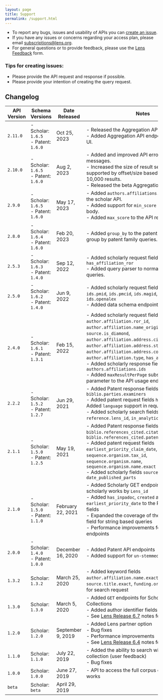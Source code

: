 ```yaml
---
layout: page
title: Support
permalink: /support.html
---
```


- To report any bugs, issues and usability of APIs you can [create an issue].
- If you have any issues or concerns regarding your access plan, please email [subscriptions@lens.org](mailto:subscriptions@lens.org).
- For general questions or to provide feedback, please use the [Lens Feedback] form.

### Tips for creating issues:
- Please provide the API request and response if possible.
- Please provide your intention of creating the query request.

## Changelog

API Version | Schema Versions | Date Released | Notes
------- | ------| ------| -------
`2.11.0` | - Scholar: `1.6.5` <br/> - Patent: `1.6.0` | Oct 25, 2023 | - Released the Aggregation API out of beta. <br/> - Added Aggregation API endpoints to Swagger UI. <br/>
`2.10.0` | - Scholar: `1.6.5` <br/> - Patent: `1.6.0` | Aug 2, 2023 | - Added and improved API error and validation messages. <br/> - Increased the size of result sets that are supported by offset/size based pagination to 10,000 results. <br/> - Released the beta Aggregation API.
`2.9.0` | - Scholar: `1.6.5` <br/> - Patent: `1.6.0` | May 17, 2023 | - Added `authors.affiliations.name_original` to the scholar API. <br/> - Added  support for `min_score` in the request body. <br/> - Added `max_score` to the API response.
`2.8.0` | - Scholar: `1.6.4` <br/> - Patent: `1.6.0` | Feb 20, 2023 | - Added `group_by` to the patent API to support group by patent family queries.  
`2.5.3` | - Scholar: `1.6.3` <br/> - Patent: `1.4.0` | Sep 12, 2022 | - Added scholarly request fields: `has_affiliation_ror` <br/> - Added query parser to normalise string based queries.
`2.5.0` | - Scholar: `1.6.2` <br/> - Patent: `1.4.0` | Jun 9, 2022 | - Added scholarly request fields: `ids.doi`, `ids.pmid`, `ids.pmcid`, `ids.magid`, `ids.coreid` and `ids.openalex`  <br/> - Added data schema endpoints.
`2.4.0` | - Scholar: `1.6.1` <br/> - Patent: `1.3.1` | Feb 15, 2022 | - Added scholarly request fields: `author.affiliation.ror_id`, `author.affiliation.name_original`, `source.is_diamond`, `author.affiliation.address.city`, `author.affiliation.address.state_code`, `author.affiliation.address.country_code`, `author.affiliation.type`, `has_affiliation_ror`  <br/> - Added scholarly response field: `authors.affiliations.ids` <br/> - Added `maxResultPerPage` subscription plan parameter to the API usage endpoints
`2.2.2` | - Scholar: `1.5.2` <br/> - Patent: `1.2.7` | Jun 29, 2021 | - Added Patent response fields `biblio.parties.examiners` <br/> - Added patent request fields `has_examiner` - Added `language` support in request <br/> - Added scholarly search fields `reference.lens_id`, `in_analytics_set`
`2.1.1` | - Scholar: `1.5.0` <br/> - Patent: `1.2.5` | May 19, 2021 | - Added Patent response fields `biblio.references_cited.citations.cited_phase`, `biblio.references_cited.patent_count` <br/> - Added patent request fields `earliest_priority_claim_date`, `sequence.organism.tax_id`, `sequence.organism.name`, `sequence.organism.name.exact` <br/> - Added scholarly fields `source.issn.type`, `date_published_parts`
`2.1.0` | - Scholar: `1.5.0` <br/> - Patent: `1.1.0` | February 22, 2021 | - Added Scholarly GET endpoint for retrieving scholarly works by `Lens_id`<br/> - Added `has_inpadoc`, `created` and `earliest_priority_date` to the Patent request fields <br/> - Expanded the coverage of the default search field for string based queries <br/> - Performance improvements for Scholarly endpoints |
`2.0.0` | - Scholar: `1.4.0` <br/> - Patent: `1.0.0` | December 16, 2020 | - Added Patent API endpoints <br/> - Added support for `un-stemmed` search |
`1.3.2` | Scholar: `1.3.2` | March 25, 2020 | - Added keyword fields `author.affiliation.name.exact`, `source.title.exact`, `funding.organisation.exact` for search request |
`1.3.0` | Scholar: `1.3.0`| March 5, 2020 | - Added `GET` endpoints for Scholarly Search and Collections <br/> - Added author identifier fields (MAG, ORCID) <br/> - See [Lens Release 6.7](https://about.lens.org/news/release-6-7/) notes for details|
`1.2.0` | Scholar: `1.2.0`| September 9, 2019 | - Added Lens partner option <br/> - Bug fixes <br/> - Performance improvements <br/> - See [Lens Release 6.4](https://about.lens.org/news/release-6-4/) notes for details|
`1.1.0` |  Scholar: `1.1.0`| July 22, 2019 | - Added the ability to search within a scholarly collection (user feedback) <br/> - Bug fixes|
`1.0.0` |  Scholar: `1.0.0`| June 27, 2019 | - API to access the full corpus of Scholarly works |
`beta` |  Scholar: `beta`| April 29, 2019 ||

[create an issue]: <https://github.com/cambialens/lens-api-doc/issues>
[Lens Feedback]: <https://www.lens.org/lens/feedback?returnTo=https:/>
